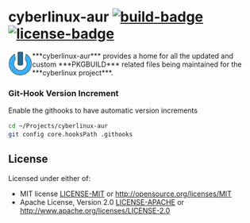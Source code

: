 cyberlinux-aur
[![build-badge](https://travis-ci.com/phR0ze/cyberlinux-aur.svg?branch=master)](https://travis-ci.com/phR0ze/cyberlinux-aur)
[![license-badge](https://img.shields.io/badge/License-MIT-blue.svg)](https://opensource.org/licenses/MIT)
====================================================================================================

<img align="left" width="48" height="48" src="https://raw.githubusercontent.com/phR0ze/cyberlinux/master/art/logo_256x256.png">
***cyberlinux-aur*** provides a home for all the updated and custom ***PKGBUILD*** related files
being maintained for the ***cyberlinux project***.

### Git-Hook Version Increment <a name="git-hook-version-increment"/></a>
Enable the githooks to have automatic version increments

```bash
cd ~/Projects/cyberlinux-aur
git config core.hooksPath .githooks
```

## License <a name="license"/></a>
Licensed under either of:
 * MIT license [LICENSE-MIT](LICENSE-MIT) or http://opensource.org/licenses/MIT
 * Apache License, Version 2.0 [LICENSE-APACHE](LICENSE-APACHE) or http://www.apache.org/licenses/LICENSE-2.0

